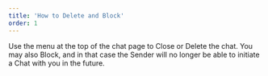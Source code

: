 ```yaml
---
title: 'How to Delete and Block'
order: 1
---
```


Use the menu at the top of the chat page to Close or Delete the chat. You may also Block, and in that case the Sender will no longer be able to initiate a Chat with you in the future.
